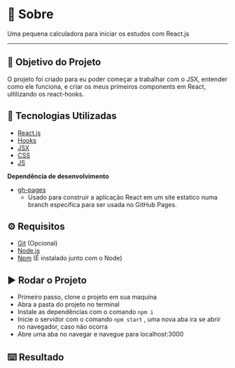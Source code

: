 # :page_with_curl: Sobre

Uma pequena calculadora para iniciar os estudos com React.js

---

## :dart: Objetivo do Projeto

O projeto foi criado para eu poder começar a trabalhar com o JSX, entender como ele funciona, e criar os meus primeiros components em React, ultilizando os react-hooks.

## :rocket: Tecnologias Utilizadas

* [React.js](https://pt-br.reactjs.org/)
* [Hooks](https://pt-br.reactjs.org/docs/hooks-intro.html)
* [JSX](https://pt-br.reactjs.org/docs/introducing-jsx.html)
* [CSS](https://developer.mozilla.org/pt-BR/docs/Web/CSS)
* [JS](https://developer.mozilla.org/pt-BR/docs/Web/JavaScript)

**Dependência de desenvolvimento**

* [gh-pages](https://www.npmjs.com/package/gh-pages)
    - Usado para construir a aplicação React em um site estatico numa branch especifica para ser usada no GitHub Pages.

## :gear: Requisitos

* [Git](https://git-scm.com/) (Opcional)
* [Node.js](https://nodejs.org/en/)
* [Npm](https://www.npmjs.com/) (É instalado junto com o Node)

## :arrow_forward: Rodar o Projeto

* Primeiro passo, clone o projeto em sua maquina
* Abra a pasta do projeto no terminal
* Instale as dependências com o comando `npm i` 
* Inicie o servidor com o comando `npm start` , uma nova aba ira se abrir no navegador, caso não ocorra
* Abre uma aba no navegar e navegue para localhost:3000

## :keyboard: Resultado


